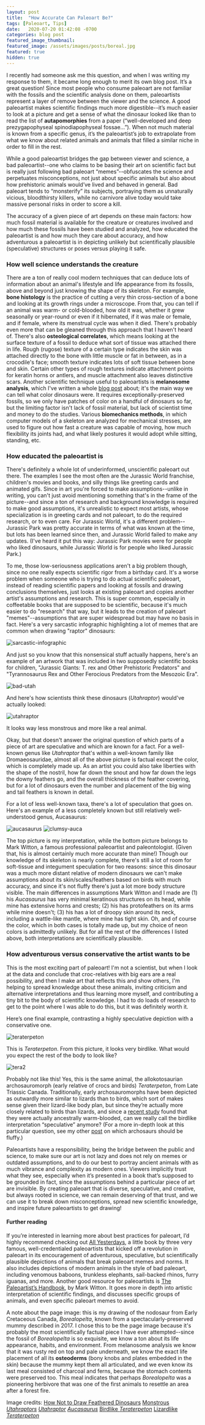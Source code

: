 ```yaml
---
layout: post
title:  "How Accurate Can Paleoart Be?"
tags: [Paleoart, Tips]
date:   2020-07-20 01:42:08 -0700
categories: blog post
featured_image_thumbnail:
featured_image: /assets/images/posts/boreal.jpg
featured: true
hidden: true
---
```


I recently had someone ask me this question, and when I was writing my response to them, it became long enough to merit its own blog post.  It’s a great question!  Since most people who consume paleoart are not familiar with the fossils and the scientific analysis done on them, paleoartists represent a layer of remove between the viewer and the science.  A good paleoartist makes scientific findings much more digestible--it’s much easier to look at a picture and get a sense of what the dinosaur looked like than to read the list of **autapomorphies** from a paper (“well-developed and deep prezygapophyseal spinodiapophyseal fossae…”).  When not much material is known from a specific genus, it’s the paleoartist’s job to extrapolate from what we know about related animals and animals that filled a similar niche in order to fill in the rest.

While a good paleoartist bridges the gap between viewer and science, a bad paleoartist--one who claims to be basing their art on scientific fact but is really just following bad paleoart “memes”--obfuscates the science and perpetuates misconceptions, not just about specific animals but also about how prehistoric animals would’ve lived and behaved in general.  Bad paleoart tends to “monsterify” its subjects, portraying them as unnaturally vicious, bloodthirsty killers, while no carnivore alive today would take massive personal risks in order to score a kill.

The accuracy of a given piece of art depends on these main factors: how much fossil material is available for the creature or creatures involved and how much these fossils have been studied and analyzed, how educated the paleoartist is and how much they care about accuracy, and how adventurous a paleoartist is in depicting unlikely but scientifically plausible (speculative) structures or poses versus playing it safe.

### How well science understands the creature
There are a ton of really cool modern techniques that can deduce lots of information about an animal's lifestyle and life appearance from its fossils, above and beyond just knowing the shape of its skeleton.  For example, **bone histology** is the practice of cutting a very thin cross-section of a bone and looking at its growth rings under a microscope.  From that, you can tell if an animal was warm- or cold-blooded, how old it was, whether it grew seasonally or year-round or even if it hibernated, if it was male or female, and if female, where its menstrual cycle was when it died.  There's probably even more that can be gleaned through this approach that I haven't heard of.  There's also **osteological correlates**, which means looking at the surface texture of a fossil to deduce what sort of tissue was attached there in life.  Rough (rugose) texture of a certain type indicates the skin was attached directly to the bone with little muscle or fat in between, as in a crocodile's face; smooth texture indicates lots of soft tissue between bone and skin.  Certain other types of rough textures indicate attachment points for keratin horns or antlers, and muscle attachment also leaves distinctive scars.  Another scientific technique useful to paleoartists is **melanosome analysis**, which I've written a whole [blog post](https://obscuredinosaurfacts.com/blog/post/2019/09/14/what-color-were-dinosaurs.html) about; it's the main way we can tell what color dinosaurs were.  It requires exceptionally-preserved fossils, so we only have patches of color on a handful of dinosaurs so far, but the limiting factor isn't lack of fossil material, but lack of scientist time and money to do the studies.  Various **biomechanics methods**, in which computer models of a skeleton are analyzed for mechanical stresses, are used to figure out how fast a creature was capable of moving, how much flexibility its joints had, and what likely postures it would adopt while sitting, standing, etc.

### How educated the paleoartist is
There's definitely a whole lot of underinformed, unscientific paleoart out there. The examples I see the most often are the Jurassic World franchise, children's movies and books, and silly things like greeting cards and animated gifs.  Since in art you're forced to make assumptions--unlike in writing, you can't just avoid mentioning something that's in the frame of the picture--and since a ton of research and background knowledge is required to make good assumptions, it's unrealistic to expect most artists, whose specialization is in greeting cards and not paleoart, to do the required research, or to even care.  For Jurassic World, it's a different problem--Jurassic Park was pretty accurate in terms of what was known at the time, but lots has been learned since then, and Jurassic World failed to make any updates.  (I've heard it put this way: Jurassic Park movies were for people who liked dinosaurs, while Jurassic World is for people who liked Jurassic Park.)

To me, those low-seriousness applications aren't a big problem though, since no one really expects scientific rigor from a birthday card.  It's a worse problem when someone who is trying to do actual scientific paleoart, instead of reading scientific papers and looking at fossils and drawing conclusions themselves, just looks at existing paleoart and copies another artist's assumptions and research.  This is super common, especially in coffeetable books that are supposed to be scientific, because it's much easier to do "research" that way, but it leads to the creation of paleoart "memes"--assumptions that are super widespread but may have no basis in fact.  Here's a very sarcastic infographic highlighting a lot of memes that are common when drawing "raptor" dinosaurs:

![sarcastic-infographic](/assets/images/posts/sarcastic-infographic.jpg)

And just so you know that this nonsensical stuff actually happens, here's an example of an artwork that was included in two supposedly scientific books for children, "Jurassic Giants: T. rex and Other Prehistoric Predators" and "Tyrannosaurus Rex and Other Ferocious Predators from the Mesozoic Era".

![bad-utah](/assets/images/posts/bad-utah.jpg)

And here's how scientists think these dinosaurs (*Utahraptor*) would've actually looked:

![utahraptor](/assets/images/posts/utahraptor.jpg)

It looks way less monstrous and more like a real animal.

Okay, but that doesn't answer the original question of which parts of a piece of art are speculative and which are known for a fact.  For a well-known genus like *Utahraptor* that's within a well-known family like Dromaeosauridae, almost all of the above picture is factual except the color, which is completely made up.  As an artist you could also take liberties with the shape of the nostril, how far down the snout and how far down the legs the downy feathers go, and the overall thickness of the feather covering, but for a lot of dinosaurs even the number and placement of the big wing and tail feathers is known in detail.

For a lot of less well-known taxa, there's a lot of speculation that goes on.  Here's an example of a less completely known but still relatively well-understood genus, Aucasaurus:

![aucasaurus](/assets/images/posts/aucasaurus.png)
![clumsy-auca](/assets/images/posts/clumsy-auca.png)

The top picture is my interpretation, while the bottom picture belongs to Mark Witton, a famous professional paleoartist and paleontologist.  (Given that, his is almost certainly much more accurate than mine!)  Though our knowledge of its skeleton is nearly complete, there's still a lot of room for soft-tissue and integument speculation for two reasons: since this dinosaur was a much more distant relative of modern dinosaurs we can't make assumptions about its skin/scales/feathers based on birds with much accuracy, and since it's not fluffy there's just a lot more body structure visible.  The main differences in assumptions Mark Witton and I made are (1) his *Aucasaurus* has very minimal keratinous structures on its head, while mine has extensive horns and crests; (2) his has protofeathers on its arms while mine doesn't; (3) his has a lot of droopy skin around its neck, including a wattle-like mantle, where mine has tight skin.  Oh, and of course the color, which in both cases is totally made up, but my choice of neon colors is admittedly unlikely.  But for all the rest of the differences I listed above, both interpretations are scientifically plausible.

### How adventurous versus conservative the artist wants to be
This is the most exciting part of paleoart!  I'm not a scientist, but when I look at the data and conclude that croc-relatives with big ears are a real possibility, and then I make art that reflects this and show others, I'm helping to spread knowledge about these animals, inviting criticism and alternative interpretations and thus learning more myself, and contributing a tiny bit to the body of scientific knowledge.  I had to do loads of research to get to the point where I was able to do this, but it was definitely worth it.

Here’s one final example, contrasting a highly speculative depiction with a conservative one.

![teraterpeton](/assets/images/posts/teraterpeton.jpg)

This is *Teraterpeton*.  From this picture, it looks very birdlike.  What would you expect the rest of the body to look like?

![tera2](/assets/images/posts/tera2.jpg)

Probably not like this!  Yes, this is the same animal, the allokotosaurian archosauromorph (early relative of crocs and birds) *Teraterpeton*, from Late Triassic Canada.  Traditionally, early archosauromorphs have been depicted as outwardly more similar to lizards than to birds, which sort of makes sense given their lizard-like body plan, but since they’re actually more closely related to birds than lizards, and since a [recent study](https://www.researchgate.net/publication/332796952_Bone_histology_of_Azendohsaurus_laaroussii_Implications_for_the_evolution_of_thermometabolism_in_Archosauromorpha) found that they were actually ancestrally warm-blooded, can we really call the birdlike interpretation “speculative” anymore?  (For a more in-depth look at this particular question, see my other [post](https://obscuredinosaurfacts.com/blog/post/2019/11/16/fuzz.html) on which archosaurs should be fluffy.)

Paleoartists have a responsibility, being the bridge between the public and science, to make sure our art is not lazy and does not rely on memes or outdated assumptions, and to do our best to portray ancient animals with as much vibrance and complexity as modern ones.  Viewers implicitly trust what they see, especially when it’s presented in a book that’s supposed to be grounded in fact, since the assumptions behind a particular piece of art are invisible.  By creating paleoart that is diverse, speculative, and creative, but always rooted in science, we can remain deserving of that trust, and we can use it to break down misconceptions, spread new scientific knowledge, and inspire future paleoartists to get drawing!

#### Further reading
If you’re interested in learning more about best practices for paleoart, I’d highly recommend checking out [All Yesterdays](https://www.amazon.com/All-Yesterdays-Speculative-Dinosaurs-Prehistoric-ebook/dp/B00A2VS55O), a little book by three very famous, well-credentialed paleoartists that kicked off a revolution in paleoart in its encouragement of adventurous, speculative, but scientifically plausible depictions of animals that break paleoart memes and norms.  It also includes depictions of modern animals in the style of bad paleoart, including venomous baboons, trunkless elephants, sail-backed rhinos, furry iguanas, and more.  Another good resource for paleoartists is [The Paleoartist’s Handbook](https://www.amazon.com/Palaeoartists-Handbook-Recreating-prehistoric-animals-ebook/dp/B07FPFXG17/ref=sr_1_1?dchild=1&keywords=paleoartist%27s+handbook&qid=1596221145&s=digital-text&sr=1-1), by Mark Witton.  It goes more in depth into artistic interpretation of scientific findings, and discusses specific groups of animals, and even specific paleoart memes to avoid.

A note about the page image: this is my drawing of the nodosaur from Early Cretaceous Canada, *Borealopelta*, known from a spectacularly-preserved mummy described in 2017.  I chose this to be the page image because it's probably the most scientifically factual piece I have ever attempted--since the fossil of *Borealopelta* is so exquisite, we know a ton about its life appearance, habits, and environment.  From melanosome analysis we know that it was rusty red on top and pale underneath, we know the exact life placement of all its **osteoderms** (bony knobs and plates embedded in the skin) because the mummy kept them all articulated, and we even know its last meal consisted of charcoal and ferns, because the stomach contents were preserved too.  This meal indicates that perhaps *Borealopelta* was a pioneering herbivore that was one of the first animals to resettle an area after a forest fire.

Image credits:
[How Not to Draw Feathered Dinosaurs](https://www.deviantart.com/osmatar/art/How-not-to-Draw-Feathered-Dinosaurs-487546319)
[Monstrous *Utahraptors*](https://www.deviantart.com/eldarzakirov/art/Utahraptors-763970468)
[*Utahraptor*](https://www.deviantart.com/prehistorybyliam/art/Utahraptor-785085300)
[*Aucasaurus*](http://markwitton-com.blogspot.com/2014/12/overcooking-aucasaurus-garridoi.html)
[Birdlike *Teraterpeton*](https://www.deviantart.com/eurwentala/art/Wonderful-Creeping-Thing-805625399)
[Lizardlike *Teraterpeton*](https://www.deviantart.com/prehistorybyliam/art/Teraterpeton-789007993)